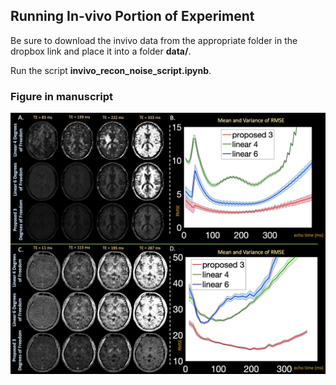 ## Running In-vivo Portion of Experiment

Be sure to download the invivo data from the appropriate folder in the dropbox link and place it into a folder **data/**.

Run the script **invivo_recon_noise_script.ipynb**.

### Figure in manuscript

![Alt text](../../docs/images/fig05.png?raw=True "t2noise")

